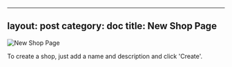 ---
layout: post
category: doc
title: New Shop Page
--------------------

![New Shop Page](/assets/img/02_-_New_Shop.png)

To create a shop, just add a name and description and click 'Create'.